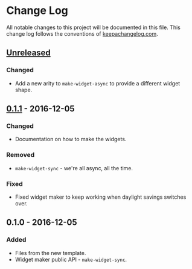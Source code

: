 # Change Log
All notable changes to this project will be documented in this file. This change log follows the conventions of [keepachangelog.com](http://keepachangelog.com/).

## [Unreleased]
### Changed
- Add a new arity to `make-widget-async` to provide a different widget shape.

## [0.1.1] - 2016-12-05
### Changed
- Documentation on how to make the widgets.

### Removed
- `make-widget-sync` - we're all async, all the time.

### Fixed
- Fixed widget maker to keep working when daylight savings switches over.

## 0.1.0 - 2016-12-05
### Added
- Files from the new template.
- Widget maker public API - `make-widget-sync`.

[Unreleased]: https://github.com/your-name/adventofcode-1a/compare/0.1.1...HEAD
[0.1.1]: https://github.com/your-name/adventofcode-1a/compare/0.1.0...0.1.1
